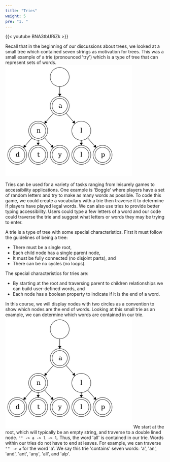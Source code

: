 ```yaml
---
title: "Tries"
weight: 5
pre: "1. "
---
```

{{< youtube BNA3tbURiZk  >}}

Recall that in the beginning of our discussions about trees, we looked at a small tree which contained seven strings as motivation for trees. This was a small example of a trie (pronounced 'try') which is a type of tree that can represent sets of words.
![Trie Small Example](images/2/2Tree_SmallWords.png)

Tries can be used for a variety of tasks ranging from leisurely games to accessibility applications. One example is 'Boggle' where players have a set of random letters and try to make as many words as possible. To code this game, we could create a vocabulary with a trie then traverse it to determine if players have played legal words. We can also use tries to provide better typing accessibility. Users could type a few letters of a word and our code could traverse the trie and suggest what letters or words they may be trying to enter. 

A trie is a type of tree with some special characteristics. First it must follow the guidelines of being a tree: 
- There must be a single root,
- Each child node has a single parent node,
- It must be fully connected (no disjoint parts), and
- There can be no cycles (no loops).

The special characteristics for tries are: 
- By starting at the root and traversing parent to children relationships we can build user-defined words, and
- Each node has a boolean property to indicate if it is the end of a word.

In this course, we will display nodes with two circles as a convention to show which nodes are the end of words. Looking at this small trie as an example, we can determine which words are contained in our trie. 
![Trie Small Example](images/2/2Tree_SmallWords.png) 
We start at the root, which will typically be an empty string, and traverse to a double lined node. `"" -> a -> l -> l`. Thus, the word 'all' is contained in our trie. Words within our tries do not have to end at leaves. For example, we can traverse `"" -> a` for the word 'a'. We say this trie 'contains' seven words: 'a', 'an', 'and', 'ant', 'any', 'all', and 'alp'.
